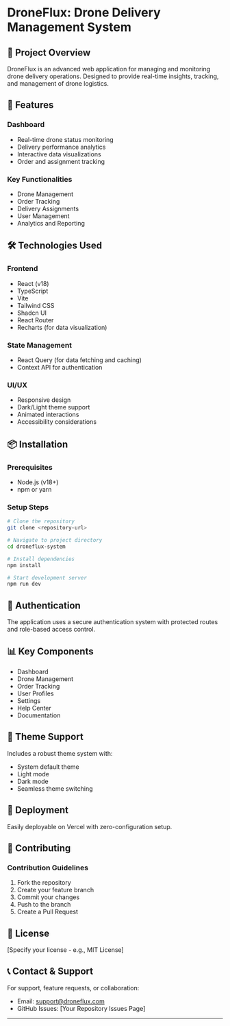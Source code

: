
# DroneFlux: Drone Delivery Management System

## 🚁 Project Overview

DroneFlux is an advanced web application for managing and monitoring drone delivery operations. Designed to provide real-time insights, tracking, and management of drone logistics.

## 🌟 Features

### Dashboard
- Real-time drone status monitoring
- Delivery performance analytics
- Interactive data visualizations
- Order and assignment tracking

### Key Functionalities
- Drone Management
- Order Tracking
- Delivery Assignments
- User Management
- Analytics and Reporting

## 🛠 Technologies Used

### Frontend
- React (v18)
- TypeScript
- Vite
- Tailwind CSS
- Shadcn UI
- React Router
- Recharts (for data visualization)

### State Management
- React Query (for data fetching and caching)
- Context API for authentication

### UI/UX
- Responsive design
- Dark/Light theme support
- Animated interactions
- Accessibility considerations

## 📦 Installation

### Prerequisites
- Node.js (v18+)
- npm or yarn

### Setup Steps
```bash
# Clone the repository
git clone <repository-url>

# Navigate to project directory
cd droneflux-system

# Install dependencies
npm install

# Start development server
npm run dev
```

## 🔐 Authentication

The application uses a secure authentication system with protected routes and role-based access control.

## 📊 Key Components

- Dashboard
- Drone Management
- Order Tracking
- User Profiles
- Settings
- Help Center
- Documentation

## 🌈 Theme Support

Includes a robust theme system with:
- System default theme
- Light mode
- Dark mode
- Seamless theme switching

## 🚀 Deployment

Easily deployable on Vercel with zero-configuration setup.

## 🤝 Contributing

### Contribution Guidelines
1. Fork the repository
2. Create your feature branch
3. Commit your changes
4. Push to the branch
5. Create a Pull Request

## 📝 License

[Specify your license - e.g., MIT License]

## 📞 Contact & Support

For support, feature requests, or collaboration:
- Email: support@droneflux.com
- GitHub Issues: [Your Repository Issues Page]

---
